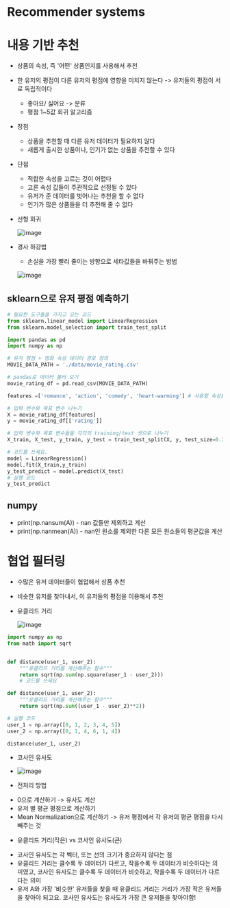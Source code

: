 # Recommender systems
# 내용 기반 추천
- 상품의 속성, 즉 '어떤' 상품인지를 사용해서 추천
- 한 유저의 평점이 다른 유저의 평점에 영향을 미치지 않는다 -> 유저들의 평점이 서로 독립적이다 
  * 좋아요/ 싫어요 -> 분류
  * 평점 1~5값 회귀 알고리즘
- 장점
  * 상품을 추천할 때 다른 유저 데이터가 필요하지 않다
  * 새롭게 출시한 상품이나, 인기가 없는 상품을 추천할 수 있다
- 단점
  * 적합한 속성을 고르는 것이 어렵다
  * 고른 속성 값들이 주관적으로 선정될 수 있다
  * 유저가 준 데이터를 벗어나는 추천을 할 수 없다
  * 인기가 많은 상품들을 더 추천해 줄 수 없다

- 선형 회귀
     
     ![image](https://user-images.githubusercontent.com/47103479/124145383-b4b46380-dac7-11eb-95a8-921fe69002bd.png)

- 경사 하강법
  * 손실을 가장 빨리 줄이는 방향으로 세타값들을 바꿔주는 방법

  ![image](https://user-images.githubusercontent.com/47103479/124145641-ef1e0080-dac7-11eb-8868-3718def4a28e.png)

## sklearn으로 유저 평점 예측하기
```python
# 필요한 도구들을 가지고 오는 코드
from sklearn.linear_model import LinearRegression
from sklearn.model_selection import train_test_split

import pandas as pd
import numpy as np

# 유저 평점 + 영화 속성 데이터 경로 정의
MOVIE_DATA_PATH = './data/movie_rating.csv'

# pandas로 데이터 불러 오기
movie_rating_df = pd.read_csv(MOVIE_DATA_PATH)

features =['romance', 'action', 'comedy', 'heart-warming'] # 사용할 속성들 이름

# 입력 변수와 목표 변수 나누기
X = movie_rating_df[features]
y = movie_rating_df[['rating']]

# 입력 변수와 목표 변수들을 각각의 training/test 셋으로 나누기
X_train, X_test, y_train, y_test = train_test_split(X, y, test_size=0.2, random_state=5)

# 코드를 쓰세요.
model = LinearRegression()
model.fit(X_train,y_train)
y_test_predict = model.predict(X_test)
# 실행 코드
y_test_predict
```
## numpy
- print(np.nansum(A)) - nan 값들만 제외하고 계산
- print(np.nanmean(A)) - nan인 원소를 제외한 다른 모든 원소들의 평균값을 계산

# 협업 필터링 
- 수많은 유저 데이터들이 협업해서 상품 추천 
- 비슷한 유저를 찾아내서, 이 유저들의 평점을 이용해서 추천
- 유클리드 거리
  
  ![image](https://user-images.githubusercontent.com/47103479/124386339-e40be000-dd14-11eb-9694-5c9f43d5851a.png)
  
```python 
import numpy as np
from math import sqrt


def distance(user_1, user_2):
    """유클리드 거리를 계산해주는 함수"""
    return sqrt(np.sum(np.square(user_1 - user_2)))
    # 코드를 쓰세요 

def distance(user_1, user_2):
    """유클리드 거리를 계산해주는 함수"""
    return sqrt(np.sum((user_1 - user_2)**2))

# 실행 코드
user_1 = np.array([0, 1, 2, 3, 4, 5])
user_2 = np.array([0, 1, 4, 6, 1, 4])

distance(user_1, user_2)
```
- 코사인 유사도 

- ![image](https://user-images.githubusercontent.com/47103479/124489958-84810380-ddec-11eb-936a-0bbfb2124822.png)
  
- 전처리 방법
 * 0으로 계산하기 -> 유사도 계산
 * 유저 별 평균 평점으로 계산하기
 * Mean Normalization으로 계산하기 -> 유저 평점에서 각 유저의 평균 평점을 다시 빼주는 것

- 유클리드 거리(작은) vs 코사인 유사도(큰)
 * 코사인 유사도는 각 벡터, 또는 선의 크기가 중요하지 않다는 점
 * 유클리드 거리는 클수록 두 데이터가 다르고, 작을수록 두 데이터가 비슷하다는 의미였고, 코사인 유사도는 클수록 두 데이터가 비슷하고, 작을수록 두 데이터가 다르다는 의미
 * 유저 A와 가장 '비슷한' 유저들을 찾을 때 유클리드 거리는 거리가 가장 작은 유저들을 찾아야 되고요. 코사인 유사도는 유사도가 가장 큰 유저들을 찾아야함!

